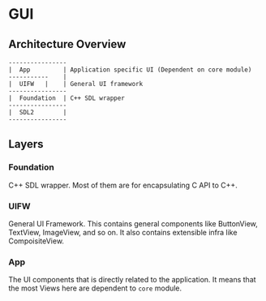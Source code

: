 # GUI

## Architecture Overview

```
----------------
|  App         | Application specific UI (Dependent on core module)
-----------    |
|  UIFW   |    | General UI framework
----------------
|  Foundation  | C++ SDL wrapper
----------------
|  SDL2        |
----------------
```

## Layers

### Foundation

C++ SDL wrapper. Most of them are for encapsulating C API to C++.

### UIFW

General UI Framework. This contains general components like ButtonView, TextView, ImageView, and so on. It also contains extensible infra like CompoisiteView.

### App

The UI components that is directly related to the application. It means that the most Views here are dependent to `core` module.
